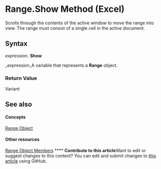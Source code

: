 
# Range.Show Method (Excel)

Scrolls through the contents of the active window to move the range into view. The range must consist of a single cell in the active document.


## Syntax

 _expression_. **Show**

 _expression_A variable that represents a  **Range** object.


### Return Value

Variant


## See also


#### Concepts


 [Range Object](b8207778-0dcc-4570-1234-f130532cc8cd.md)
#### Other resources


 [Range Object Members](4336bf81-1e63-7e44-1792-baf366a027a7.md)
****   **Contribute to this article**Want to edit or suggest changes to this content? You can edit and submit changes to  [this article](https://github.com/jhershey00/VBA_Excel_Test/OpenXMLCon/articles/c04cbae7-c424-befd-df73-e92bbe9e2e41.md) using GitHub.


